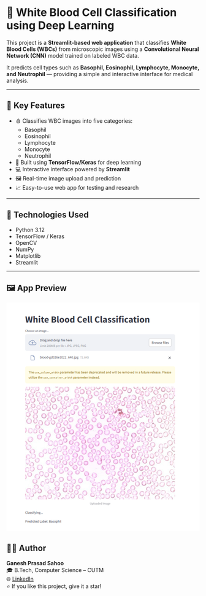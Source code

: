 # 🧫 White Blood Cell Classification using Deep Learning

This project is a **Streamlit-based web application** that classifies **White Blood Cells (WBCs)** from microscopic images using a **Convolutional Neural Network (CNN)** model trained on labeled WBC data.  

It predicts cell types such as **Basophil, Eosinophil, Lymphocyte, Monocyte, and Neutrophil** — providing a simple and interactive interface for medical analysis.

---

## 🧠 Key Features
- 🩸 Classifies WBC images into five categories:
  - Basophil  
  - Eosinophil  
  - Lymphocyte  
  - Monocyte  
  - Neutrophil  
- 🧩 Built using **TensorFlow/Keras** for deep learning  
- 💻 Interactive interface powered by **Streamlit**  
- 🖼️ Real-time image upload and prediction  
- 📈 Easy-to-use web app for testing and research  

---

## 🧰 Technologies Used
- Python 3.12  
- TensorFlow / Keras  
- OpenCV  
- NumPy  
- Matplotlib  
- Streamlit  

---

## 🖼️ App Preview
![App Screenshot](https://github.com/GaneshPrasadSahoo/White-Blood-Cell-Classification/blob/main/Screenshot%202025-10-31%20173558.png)

## 👨‍💻 Author  
**Ganesh Prasad Sahoo**  
🎓 B.Tech, Computer Science – CUTM  
🌐 [LinkedIn](https://www.linkedin.com/in/ganesh-prasad-sahoo-775346293/)  
⭐ If you like this project, give it a star!

